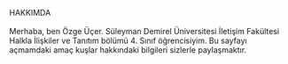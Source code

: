 HAKKIMDA<br>
<br>
Merhaba, ben Özge Üçer. Süleyman Demirel Üniversitesi İletişim Fakültesi Halkla İlişkiler ve Tanıtım bölümü 4. Sınıf öğrencisiyim. Bu sayfayı açmamdaki amaç kuşlar hakkındaki bilgileri sizlerle paylaşmaktır.
